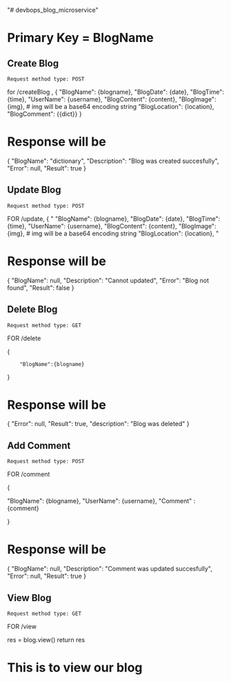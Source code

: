 "# devbops_blog_microservice" 

# Primary Key = BlogName

## Create Blog
    Request method type: POST

for /createBlog ,
 {
    "BlogName": {blogname}, 
     "BlogDate": {date}, 
    "BlogTime": {time}, 
     "UserName": {username}, 
     "BlogContent": {content}, 
     "BlogImage": {img},  # img will be a base64 encoding string
    "BlogLocation": {location}, 
     "BlogComment": {{dict}}
 }

 # Response will be

 {
    "BlogName": "dictionary",
    "Description": "Blog was created succesfully",
    "Error": null,
    "Result": true
}


## Update Blog
    Request method type: POST

 FOR /update,
 {
   " "BlogName": {blogname}, 
     "BlogDate": {date}, 
     "BlogTime": {time}, 
     "UserName": {username}, 
     "BlogContent": {content}, 
     "BlogImage": {img},  # img will be a base64 encoding string
     "BlogLocation": {location}, 
    "

# Response will be 

{
    "BlogName": null,
    "Description": "Cannot updated",
    "Error": "Blog not found",
    "Result": false
}

## Delete Blog
    Request method type: GET

FOR /delete

{

        "BlogName":{blogname}

}

# Response will be 

{
    "Error": null,
    "Result": true,
    "description": "Blog was deleted"
}

## Add Comment
    Request method type: POST

FOR /comment

{
 
 "BlogName": {blogname},
 "UserName": {username},
 "Comment" : {comment}

}

# Response will be

{
    "BlogName": null,
    "Description": "Comment was updated succesfully",
    "Error": null,
    "Result": true
}

## View Blog
    Request method type: GET

FOR /view

res = blog.view()
return res

# This is to view our blog
   


